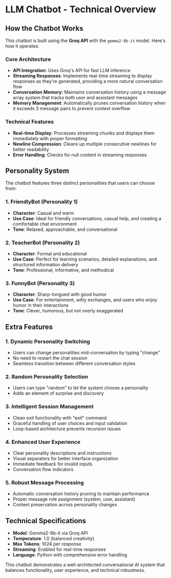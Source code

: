 # LLM Chatbot - Technical Overview

## How the Chatbot Works

This chatbot is built using the **Groq API** with the `gemma2-9b-it` model. Here's how it operates:

### Core Architecture
- **API Integration**: Uses Groq's API for fast LLM inference
- **Streaming Responses**: Implements real-time streaming to display responses as they're generated, providing a more natural conversation flow
- **Conversation Memory**: Maintains conversation history using a message array system that tracks both user and assistant messages
- **Memory Management**: Automatically prunes conversation history when it exceeds 3 message pairs to prevent context overflow

### Technical Features
- **Real-time Display**: Processes streaming chunks and displays them immediately with proper formatting
- **Newline Compression**: Cleans up multiple consecutive newlines for better readability
- **Error Handling**: Checks for null content in streaming responses

## Personality System

The chatbot features three distinct personalities that users can choose from:

### 1. FriendlyBot (Personality 1)
- **Character**: Casual and warm
- **Use Case**: Ideal for friendly conversations, casual help, and creating a comfortable chat environment
- **Tone**: Relaxed, approachable, and conversational

### 2. TeacherBot (Personality 2)
- **Character**: Formal and educational
- **Use Case**: Perfect for learning scenarios, detailed explanations, and structured information delivery
- **Tone**: Professional, informative, and methodical

### 3. FunnyBot (Personality 3)
- **Character**: Sharp-tongued with good humor
- **Use Case**: For entertainment, witty exchanges, and users who enjoy humor in their interactions
- **Tone**: Clever, humorous, but not overly exaggerated

## Extra Features

### 1. **Dynamic Personality Switching**
- Users can change personalities mid-conversation by typing "change"
- No need to restart the chat session
- Seamless transition between different conversation styles

### 2. **Random Personality Selection**
- Users can type "random" to let the system choose a personality
- Adds an element of surprise and discovery

### 3. **Intelligent Session Management**
- Clean exit functionality with "exit" command
- Graceful handling of user choices and input validation
- Loop-based architecture prevents recursion issues

### 4. **Enhanced User Experience**
- Clear personality descriptions and instructions
- Visual separators for better interface organization
- Immediate feedback for invalid inputs
- Conversation flow indicators

### 5. **Robust Message Processing**
- Automatic conversation history pruning to maintain performance
- Proper message role assignment (system, user, assistant)
- Context preservation across personality changes

## Technical Specifications
- **Model**: Gemma2-9b-it via Groq API
- **Temperature**: 1.0 (balanced creativity)
- **Max Tokens**: 1024 per response
- **Streaming**: Enabled for real-time responses
- **Language**: Python with comprehensive error handling

This chatbot demonstrates a well-architected conversational AI system that balances functionality, user experience, and technical robustness.